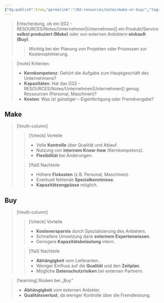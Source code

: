 ```yaml
---
{"dg-publish":true,"permalink":"/02-resources/notes/make-or-buy/","tags":["BWL"],"noteIcon":"","updated":"2025-08-26T16:35:05.741+02:00"}
---
```


> Entscheidung, ob ein [[02 - RESOURCES/Notes/Unternehmen\|Unternehmen]] ein Produkt/Service **selbst produziert (Make)** oder von externen Anbietern **einkauft (Buy)**.
> 
> > Wichtig bei der Planung von Projekten oder Prozessen zur Kostenoptimierung.

> [!note] Kriterien:
> 
> - **Kernkompetenz**: Gehört die Aufgabe zum Hauptgeschäft des Unternehmens?
> - **Kapazitäten**: Hat das [[02 - RESOURCES/Notes/Unternehmen\|Unternehmen]] genug Ressourcen (Personal, Maschinen)?
> - **Kosten**: Was ist günstiger – Eigenfertigung oder Fremdvergabe?

## Make
>[!multi-column]
> 
>>[!check] Vorteile
>> - Volle **Kontrolle** über Qualität und Ablauf.
>> - Nutzung von **internem Know-how** (Kernkompetenz).
>> - **Flexibilität** bei Änderungen.
> 
>>[!fail] Nachteile
>> - Höhere **Fixkosten** (z.B. Personal, Maschinen).
>> - Eventuell fehlende **Spezialkenntnisse**.
>> - **Kapazitätsengpässe** möglich.

## Buy
>[!multi-column]
> 
>>[!check] Vorteile
>> - **Kostenersparnis** durch Spezialisierung des Anbieters.
>> - Schnellere Umsetzung dank **externem Expertenwissen**.
>> - Geringere **Kapazitätsbelastung** intern.
> 
>>[!fail] Nachteile
>> - **Abhängigkeit** vom Lieferanten.
>> - Weniger Einfluss auf die **Qualität** und den **Zeitplan**.
>> - Mögliche **Datenschutzrisiken** bei externen Partnern.


> [!warning] Risiken bei „Buy“
> 
> - **Abhängigkeit** vom externen Anbieter.
> - **Qualitätsverlust**, da weniger Kontrolle über die Fremdleistung.
